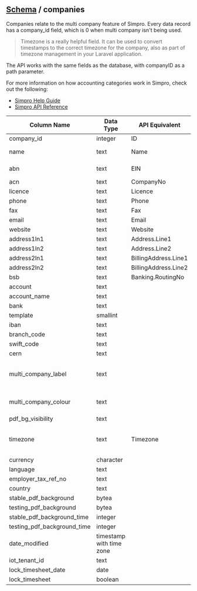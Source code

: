 ## [Schema](index.md) / companies

Companies relate to the multi company feature of Simpro. Every data record has a company_id field, which is 0 when multi company isn't being used.

> Timezone is a really helpful field. It can be used to convert timestamps to the correct timezone for the company, also as part of timezone management in your Laravel application.

The API works with the same fields as the database, with companyID as a path parameter.

For more information on how accounting categories work in Simpro, check out the following:
* [Simpro Help Guide](https://helpguide.simprogroup.com/Content/Service-and-Enterprise/Multi-company.htm?tocpath=Products%7CSimpro%20Premium%7CAdd-Ons%7CMulti-Company%7C_____1)
* [Simpro API Reference](https://developer.simprogroup.com/apidoc/?page=edefbda3a2bdd979e42d8944b7325b79)

| Column Name                 | Data Type                | API Equivalent       | Notes                                                |
|-----------------------------|--------------------------|----------------------|------------------------------------------------------|
| company_id                  | integer                  | ID                   |                                                      |
| name                        | text                     | Name                 | The long form official name                          |
| abn                         | text                     | EIN                  | Vat Reg Number                                       |
| acn                         | text                     | CompanyNo            |                                                      |
| licence                     | text                     | Licence              | UTR No                                               |
| phone                       | text                     | Phone                |                                                      |
| fax                         | text                     | Fax                  |                                                      |
| email                       | text                     | Email                |                                                      |
| website                     | text                     | Website              |                                                      |
| address1ln1                 | text                     | Address.Line1        |                                                      |
| address1ln2                 | text                     | Address.Line2        |                                                      |
| address2ln1                 | text                     | BillingAddress.Line1 |                                                      |
| address2ln2                 | text                     | BillingAddress.Line2 |                                                      |
| bsb                         | text                     | Banking.RoutingNo    | Sort Code                                            |
| account                     | text                     |                      |                                                      |
| account_name                | text                     |                      |                                                      |
| bank                        | text                     |                      |                                                      |
| template                    | smallint                 |                      |                                                      |
| iban                        | text                     |                      |                                                      |
| branch_code                 | text                     |                      |                                                      |
| swift_code                  | text                     |                      |                                                      |
| cern                        | text                     |                      |                                                      |
| multi_company_label         | text                     |                      | This is what shows in the user interface as the name |
| multi_company_colour        | text                     |                      | Returns a hex color, eg. #4D13B9                     |
| pdf_bg_visibility           | text                     |                      |                                                      |
| timezone                    | text                     | Timezone             | IANA Time Zone Database Format eg. Europe/London     |
| currency                    | character                |                      |                                                      |
| language                    | text                     |                      |                                                      |
| employer_tax_ref_no         | text                     |                      |                                                      |
| country                     | text                     |                      |                                                      |
| stable_pdf_background       | bytea                    |                      |                                                      |
| testing_pdf_background      | bytea                    |                      |                                                      |
| stable_pdf_background_time  | integer                  |                      |                                                      |
| testing_pdf_background_time | integer                  |                      |                                                      |
| date_modified               | timestamp with time zone |                      |                                                      |
| iot_tenant_id               | text                     |                      |                                                      |
| lock_timesheet_date         | date                     |                      |                                                      |
| lock_timesheet              | boolean                  |                      |                                                      |